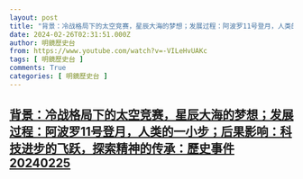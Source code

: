 ```yaml
---
layout: post
title: "背景：冷战格局下的太空竞赛，星辰大海的梦想；发展过程：阿波罗11号登月，人类的一小步；后果影响：科技进步的飞跃，探索精神的传承：歷史事件20240225"
date: 2024-02-26T02:31:51.000Z
author: 明鏡歷史台
from: https://www.youtube.com/watch?v=-VILeHvUAKc
tags: [ 明鏡歷史台 ]
comments: True
categories: [ 明鏡歷史台 ]
---
```

<!--1708914711000-->
[背景：冷战格局下的太空竞赛，星辰大海的梦想；发展过程：阿波罗11号登月，人类的一小步；后果影响：科技进步的飞跃，探索精神的传承：歷史事件20240225](https://www.youtube.com/watch?v=-VILeHvUAKc)
------

<div>

</div>
